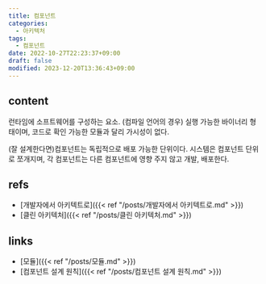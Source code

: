 ```yaml
---
title: 컴포넌트
categories:
  - 아키텍처
tags:
  - 컴포넌트
date: 2022-10-27T22:23:37+09:00
draft: false
modified: 2023-12-20T13:36:43+09:00
---
```


## content
런타임에 소프트웨어를 구성하는 요소. (컴파일 언어의 경우) 실행 가능한 바이너리 형태이며, 코드로 확인 가능한 모듈과 달리 가시성이 없다.

(잘 설계한다면)컴포넌트는 독립적으로 배포 가능한 단위이다. 시스템은 컴포넌트 단위로 쪼개지며, 각 컴포넌트는 다른 컴포넌트에 영향 주지 않고 개발, 배포한다. 



## refs
- [개발자에서 아키텍트로]({{< ref "/posts/개발자에서 아키텍트로.md" >}})
- [클린 아키텍처]({{< ref "/posts/클린 아키텍처.md" >}})


## links
- [모듈]({{< ref "/posts/모듈.md" >}})
- [컴포넌트 설계 원칙]({{< ref "/posts/컴포넌트 설계 원칙.md" >}})
